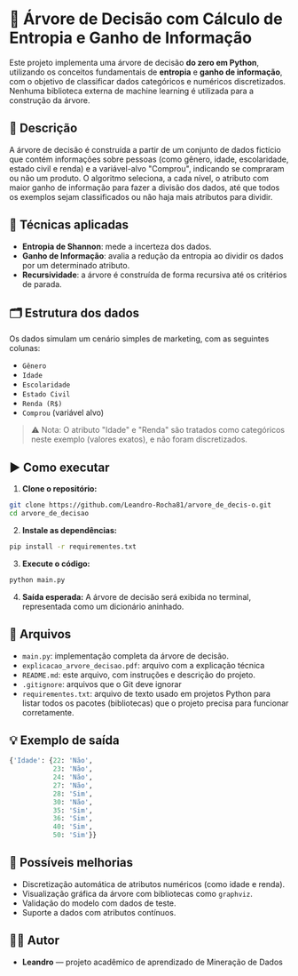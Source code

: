 # 🧠 Árvore de Decisão com Cálculo de Entropia e Ganho de Informação

Este projeto implementa uma árvore de decisão **do zero em Python**, utilizando os conceitos fundamentais de **entropia** e **ganho de informação**, com o objetivo de classificar dados categóricos e numéricos discretizados. Nenhuma biblioteca externa de machine learning é utilizada para a construção da árvore.

## 📌 Descrição

A árvore de decisão é construída a partir de um conjunto de dados fictício que contém informações sobre pessoas (como gênero, idade, escolaridade, estado civil e renda) e a variável-alvo "Comprou", indicando se compraram ou não um produto. O algoritmo seleciona, a cada nível, o atributo com maior ganho de informação para fazer a divisão dos dados, até que todos os exemplos sejam classificados ou não haja mais atributos para dividir.

## 🧮 Técnicas aplicadas

- **Entropia de Shannon**: mede a incerteza dos dados.
- **Ganho de Informação**: avalia a redução da entropia ao dividir os dados por um determinado atributo.
- **Recursividade**: a árvore é construída de forma recursiva até os critérios de parada.

## 🗂️ Estrutura dos dados

Os dados simulam um cenário simples de marketing, com as seguintes colunas:

- `Gênero`
- `Idade`
- `Escolaridade`
- `Estado Civil`
- `Renda (R$)`
- `Comprou` (variável alvo)

> ⚠️ Nota: O atributo "Idade" e "Renda" são tratados como categóricos neste exemplo (valores exatos), e não foram discretizados.

## ▶️ Como executar

1. **Clone o repositório:**

```bash
git clone https://github.com/Leandro-Rocha81/arvore_de_decis-o.git
cd arvore_de_decisao
```

2. **Instale as dependências:**

```bash
pip install -r requirementes.txt
```

3. **Execute o código:**

```bash
python main.py
```

4. **Saída esperada:**
A árvore de decisão será exibida no terminal, representada como um dicionário aninhado.

## 📂 Arquivos

- `main.py`: implementação completa da árvore de decisão.
- `explicacao_arvore_decisao.pdf`: arquivo com a explicação técnica
- `README.md`: este arquivo, com instruções e descrição do projeto.
- `.gitignore`: arquivos que o Git deve ignorar
- `requirementes.txt`: arquivo de texto usado em projetos Python para listar todos os pacotes (bibliotecas) que o projeto precisa para funcionar corretamente.

## 💡 Exemplo de saída

```python
{'Idade': {22: 'Não',
           23: 'Não',
           24: 'Não',
           27: 'Não',
           28: 'Sim',
           30: 'Não',
           35: 'Sim',
           36: 'Sim',
           40: 'Sim',
           50: 'Sim'}}
```

## 🚀 Possíveis melhorias

- Discretização automática de atributos numéricos (como idade e renda).
- Visualização gráfica da árvore com bibliotecas como `graphviz`.
- Validação do modelo com dados de teste.
- Suporte a dados com atributos contínuos.

## 🧑‍💻 Autor

- **Leandro** — projeto acadêmico de aprendizado de Mineração de Dados